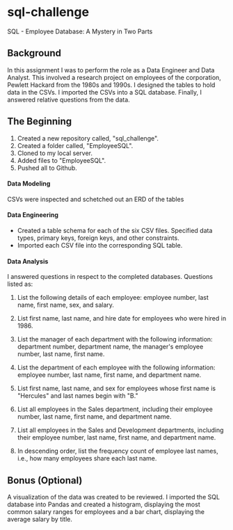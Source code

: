 # sql-challenge
SQL - Employee Database: A Mystery in Two Parts

## Background
In this assignment I was to perform the role as a Data Engineer and Data Analyst. This involved  a research project on employees of the corporation, Pewlett Hackard from the 1980s and 1990s. I designed the tables to hold data in the CSVs. I imported the CSVs into a SQL database. Finally, I answered relative questions from the data.

## The Beginning
1) Created a new repository called, "sql_challenge".
2) Created a folder called, "EmployeeSQL".
3) Cloned to my local server.
4) Added files to "EmployeeSQL".
5) Pushed all to Github.

#### Data Modeling
CSVs were inspected and schetched out an ERD of the tables

#### Data Engineering
* Created a table schema for each of the six CSV files. Specified data types, primary keys, foreign keys, and other constraints.
* Imported each CSV file into the corresponding SQL table.

#### Data Analysis
I answered questions in respect to the completed databases. Questions listed as:
1. List the following details of each employee: employee number, last name, first name, sex, and salary.

2. List first name, last name, and hire date for employees who were hired in 1986.

3. List the manager of each department with the following information: department number, department name, the manager's employee number, last name, first name.

4. List the department of each employee with the following information: employee number, last name, first name, and department name.

5. List first name, last name, and sex for employees whose first name is "Hercules" and last names begin with "B."

6. List all employees in the Sales department, including their employee number, last name, first name, and department name.

7. List all employees in the Sales and Development departments, including their employee number, last name, first name, and department name.

8. In descending order, list the frequency count of employee last names, i.e., how many employees share each last name.

## Bonus (Optional)
A visualization of the data was created to be reviewed. I imported the SQL database into Pandas and created a histogram, displaying the most common salary ranges for employees  and a bar chart, displaying the average salary by title.
